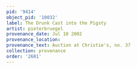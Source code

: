 ```yaml
---
pid: '9414'
object_pid: '10032'
label: The Drunk Cast into the Pigsty
artist: pieterbruegel
provenance_date: Jul 10 2002
provenance_location:
provenance_text: Auction at Christie's, no. 37
collection: provenance
order: '2681'
---
```

